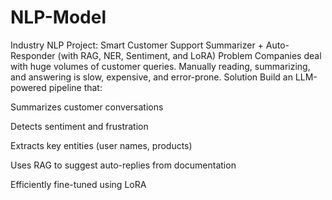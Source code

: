 # NLP-Model
Industry NLP Project: Smart Customer Support Summarizer + Auto-Responder (with RAG, NER, Sentiment, and LoRA)
Problem
Companies deal with huge volumes of customer queries. Manually reading, summarizing, and answering is slow, expensive, and error-prone.
 Solution
Build an LLM-powered pipeline that:

Summarizes customer conversations

Detects sentiment and frustration

Extracts key entities (user names, products)

Uses RAG to suggest auto-replies from documentation

Efficiently fine-tuned using LoRA
